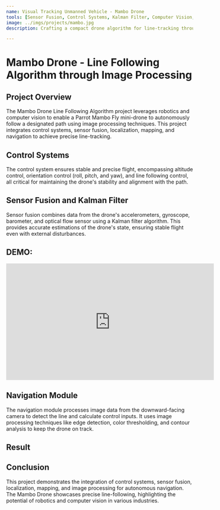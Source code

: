 ```yaml
---
name: Visual Tracking Unmanned Vehicle - Mambo Drone 
tools: [Sensor Fusion, Control Systems, Kalman Filter, Computer Vision, Matlab]
image: ../imgs/projects/mambo.jpg
description: Crafting a compact drone algorithm for line-tracking through vision-centric control and software design rooted in modeling, all meticulously tested and implemented using MATLAB.

---
```



# Mambo Drone - Line Following Algorithm through Image Processing

## Project Overview
The Mambo Drone Line Following Algorithm project leverages robotics and computer vision to enable a Parrot Mambo Fly mini-drone to autonomously follow a designated path using image processing techniques. This project integrates control systems, sensor fusion, localization, mapping, and navigation to achieve precise line-tracking.

## Control Systems
The control system ensures stable and precise flight, encompassing altitude control, orientation control (roll, pitch, and yaw), and line following control, all critical for maintaining the drone's stability and alignment with the path.

## Sensor Fusion and Kalman Filter
Sensor fusion combines data from the drone's accelerometers, gyroscope, barometer, and optical flow sensor using a Kalman filter algorithm. This provides accurate estimations of the drone's state, ensuring stable flight even with external disturbances.
## DEMO:
<iframe width="560" height="315" src="https://www.youtube.com/embed/lj6fSuU0Zqg?si=HBvBvLvQ8UzPL-Pn" title="YouTube video player" frameborder="0" allow="accelerometer; autoplay; clipboard-write; encrypted-media; gyroscope; picture-in-picture; web-share" referrerpolicy="strict-origin-when-cross-origin" allowfullscreen></iframe>

## Navigation Module
The navigation module processes image data from the downward-facing camera to detect the line and calculate control inputs. It uses image processing techniques like edge detection, color thresholding, and contour analysis to keep the drone on track.
## Result

## Conclusion
This project demonstrates the integration of control systems, sensor fusion, localization, mapping, and image processing for autonomous navigation. The Mambo Drone showcases precise line-following, highlighting the potential of robotics and computer vision in various industries.

